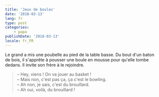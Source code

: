 ```yaml
---
title: 'Jeux de boules'
date: '2018-03-13'
lang: fr
type: post
categories:
    - papa
publishDate: '2018-03-13'
locale: fr_FR
---
```


Le grand a mis une poubelle au pied de la table basse. Du bout d'un baton de bois, il s'apprête à pousser une boule en mousse pour qu'elle tombe dedans. Il invite son frère à le rejoindre.

<!-- more -->

> – Hey, viens ! On va jouer au basket !  
> – Mais non, c'est pas ça, ça c'est le bowling.  
> – Ah non, je sais, c'est du brouillard.  
> – Ah oui, voilà, du brouillard !